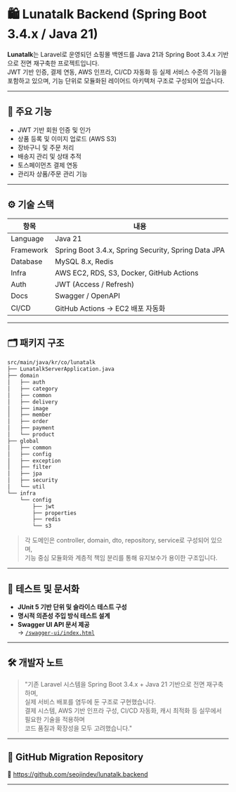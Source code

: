 # 🛍️ Lunatalk Backend (Spring Boot 3.4.x / Java 21)

**Lunatalk**는 Laravel로 운영되던 쇼핑몰 백엔드를 Java 21과 Spring Boot 3.4.x 기반으로 전면 재구축한 프로젝트입니다.  
JWT 기반 인증, 결제 연동, AWS 인프라, CI/CD 자동화 등 실제 서비스 수준의 기능을 포함하고 있으며, 기능 단위로 모듈화된 레이어드 아키텍처 구조로 구성되어 있습니다.

---

## 🚀 주요 기능

- JWT 기반 회원 인증 및 인가
- 상품 등록 및 이미지 업로드 (AWS S3)
- 장바구니 및 주문 처리
- 배송지 관리 및 상태 추적
- 토스페이먼츠 결제 연동
- 관리자 상품/주문 관리 기능

---

## ⚙️ 기술 스택

| 항목 | 내용 |
|------|------|
| Language | Java 21 |
| Framework | Spring Boot 3.4.x, Spring Security, Spring Data JPA |
| Database | MySQL 8.x, Redis |
| Infra | AWS EC2, RDS, S3, Docker, GitHub Actions |
| Auth | JWT (Access / Refresh) |
| Docs | Swagger / OpenAPI |
| CI/CD | GitHub Actions → EC2 배포 자동화

---

## 🗂️ 패키지 구조

```bash
src/main/java/kr/co/lunatalk
├── LunatalkServerApplication.java
├── domain
│   ├── auth
│   ├── category
│   ├── common
│   ├── delivery
│   ├── image
│   ├── member
│   ├── order
│   ├── payment
│   └── product
├── global
│   ├── common
│   ├── config
│   ├── exception
│   ├── filter
│   ├── jpa
│   ├── security
│   └── util
└── infra
    └── config
        ├── jwt
        ├── properties
        ├── redis
        └── s3
```

> 각 도메인은 controller, domain, dto, repository, service로 구성되어 있으며,  
> 기능 중심 모듈화와 계층적 책임 분리를 통해 유지보수가 용이한 구조입니다.

---

## 🧪 테스트 및 문서화

- **JUnit 5 기반 단위 및 슬라이스 테스트 구성**
- **명시적 의존성 주입 방식 테스트 설계**
- **Swagger UI API 문서 제공**  
  → [`/swagger-ui/index.html`](http://localhost:8080/swagger-ui/index.html)

---

## 🛠️ 개발자 노트

> "기존 Laravel 시스템을 Spring Boot 3.4.x + Java 21 기반으로 전면 재구축하며,  
> 실제 서비스 배포를 염두에 둔 구조로 구현했습니다.  
> 결제 시스템, AWS 기반 인프라 구성, CI/CD 자동화, 캐시 최적화 등 실무에서 필요한 기술을 적용하며  
> 코드 품질과 확장성을 모두 고려했습니다."

---

## 🔗 GitHub Migration Repository

🔗 https://github.com/seojindev/lunatalk.backend

---
